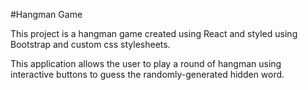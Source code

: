 #Hangman Game

This project is a hangman game created using React and styled using Bootstrap and custom css stylesheets.

This application allows the user to play a round of hangman using interactive buttons to guess the randomly-generated hidden word.

